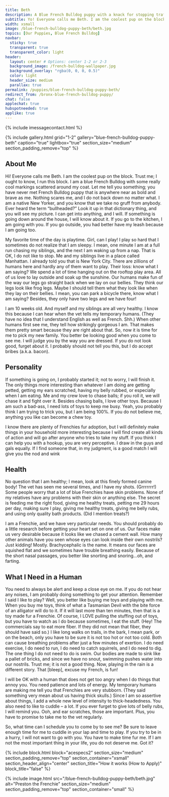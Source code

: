 ```yaml
---
title: Beth
description: A Blue French Bulldog puppy with a knack for stopping traffic. Me and my siblings live in a place called Williamsburg, Brooklyn. That is in New York City
subtitle: Yo! Everyone calls me Beth. I am the coolest pup on the block. Trust me; I ought to know, I run this block.
width: xsmall
image: /blue-french-bulldog-puppy-beth/beth.jpg
topics: [Our Puppies, Blue French Bulldog]
navbar:
  sticky: true
  transparent: true
  transparent_color: light
header:
  layout: center # Options: center 1-2 or 2-3
  background_image: /french-bulldog-wallpaper.jpg
  background_overlay: "rgba(0, 0, 0, 0.5)"
  color: light
  header_size: medium
  parallax: true
permalink: /puppies/blue-french-bulldog-puppy-beth/
redirect_from: /bronx-blue-french-bulldog-puppy/
chat: false
applechat: true
hubspotneeded: true
applike: true
---
```


{% include imessagecontact.html %}

{% include gallery.html 
	grid="1-2"
	gallery="blue-french-bulldog-puppy-beth"
	caption="true"
	lightbox="true"
  section_size="medium"
  section_padding_remove="top"
%}



## About Me

Hi!  Everyone calls me Beth. I am the coolest pup on the block. Trust me; I ought to know, I run this block. I am a blue French Bulldog with some really cool markings scattered around my coat. Let me tell you something; you have never met French Bulldog puppy that is anywhere near as bold and brave as me. Nothing scares me, and I do not back down no matter what. I am a native New Yorker, and you know that we take no gruff from anybody. Ever heard the term “bullheaded?” Look it up in that dictionary thing, and you will see my picture. I can get into anything, and I will. If something is going down around the house, I will know about it. If you go to the kitchen, I am going with you. If you go outside, you had better have my leash because I am going too. 

My favorite time of the day is playtime. Girl, can I play! I play so hard that I sometimes do not realize that I am sleepy. I mean, one minute I am at a full run chasing my siblings, and the next I am waking up from a nap. That is OK, I do not like to stop. Me and my siblings live in a place called Manhattan. I already told you that is New York City. There are zillions of humans here and hardly any of them want to play. Their loss: know what I am saying? We spend a lot of time hanging out on the rooftop play area. All of us love to lay outside and soak up the sunshine. Our humans make fun of the way our legs go straight back when we lay on our bellies. They think our legs look like frog legs. Maybe I should tell them what they look like when they lay on their bellies. I mean, you can park a bicycle there, know what I am saying? Besides, they only have two legs and we have four!

I am 10 weeks old. And myself and my siblings are all very healthy. I know this because I can hear when the vet tells my temporary humans. (They have no idea that I understand English as well as French. Shh.) When other humans first see me, they tell how strikingly gorgeous I am. That makes them pretty smart because they are right about that. So, now it is time for me to pick my new family. You better be looking good when you come to see me. I will judge you by the way you are dressed. If you do not look good, furget about it. I probably should not tell you this, but I do accept bribes (a.k.a. bacon).


## Personality

If something is going on, I probably started it; not to worry, I will finish it. The only things more interesting than whatever I am doing are getting petted, getting my ears scratched, having my belly rubbed, or especially when I am eating. Me and my crew love to chase balls; if you roll it, we will chase it and fight over it. Besides chasing balls, I love other toys. Because I am such a bad-ass, I need lots of toys to keep me busy. Yeah, you probably think I am trying to trick you, but I am being 100%. If you do not believe me, anything you like can become a chew toy.

I know there are plenty of Frenchies fur adoption, but I will definitely make things in your household more interesting because I will find create all kinds of action and will go after anyone who tries to take my stuff. If you think I can help you with a hookup, you are very perceptive. I draw in the guys and gals equally. If I find someone that, in my judgment, is a good match I will give you the nod and wink



## Health

No question that I am healthy; I mean, look at this finely formed canine body! The vet has seen me several times, and I have my shots. (Grrrrrrr!) Some people worry that a lot of blue Frenchies have skin problems. None of my relatives have any problems with their skin or anything else. The secret is feeding me the right food, giving me healthy treats, petting me 29 hours per day, making sure I play, giving me healthy treats, giving me belly rubs, and using only quality bath products. (Did I mention treats?)

I am a Frenchie, and we have very particular needs. You should probably do a little research before getting your heart set on one of us. Our faces make us very desirable because it looks like we chased a cement wall. How many other animals have you seen whose eyes can look inside their own nostrils? Just kidding! Mostly. Brachycephalic is the name. It means our faces are squished flat and we sometimes have trouble breathing easily. Because of the short nasal passages, you better like snorting and snoring…oh, and farting.





## What I Need in a Human

You need to always be alert and keep a close eye on me. If you do not hear any noises, I am probably doing something to get your attention. Remember I said I like to play? Well, you better like buying me toys and playing with me. When you buy me toys, think of what a Tasmanian Devil with the bite force of an alligator will do to it. If it will last more than ten minutes, then that is a toy made fur a Frenchie. Of course, I LOVE pulling the stuffing out of toys, but you have to watch as I do because sometimes, I eat the stuff. (Hey! The commercials say to eat more fiber. If they did not mean that fiber, they should have said so.) I like long walks on trails, in the bark, I mean park, or on the beach, only you have to be sure it is not too hot or not too cold. Both can cause breathing problems after just a few minutes of exertion. I do need exercise, I do need to run, I do need to catch squirrels, and I do need to dig. The one thing I do not need to do is swim. Our bodies are made to sink like a pallet of bricks, and since we have no snout, swimming pushes water into our nostrils. Trust me; it is not a good thing. Now, playing in the rain is a different story. That [bleep], excuse my French, is fun!

I will be OK with a human that does not get too angry when I do things that annoy you. You need patience and lots of energy. My temporary humans are making me tell you that Frenchies are very stubborn. (They said something very mean about us having thick skulls.) Since I am so assertive about things, I add a whole new level of intensity to thick-headedness. You also need to like to cuddle – a lot. If you ever furget to give lots of belly rubs, I will remind you. Ooh, and ear scratches, those are important. Plus, you have to promise to take me to the vet regularly.

So, what time can I schedule you to come by to see me? Be sure to leave enough time for me to cuddle in your lap and time to play. If you try to be in a hurry, I will not want to go with you. You have to make time fur me. If I am not the most important thing in your life, you do not deserve me. Got it?




{% include block.html 
  block="acespecs2"
  section_size="medium"
  section_padding_remove="top"
  section_container="xsmall"
  section_header_align="center"
  section_title="How it works (How to Apply)"
  block_title="false"
%}

{% include image.html 
	src="/blue-french-bulldog-puppy-beth/beth.jpg"
  alt="Preston the Frenchie"
  section_size="medium"
  section_padding_remove="top"
  section_container="small"
%}

